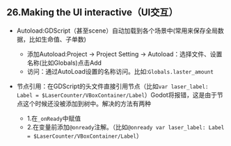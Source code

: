 ## 26.Making the UI interactive（UI交互）
- <a id="section26.1">Autoload</a>:GDScript（甚至scene）自动加载到各个场景中(常用来保存全局数据，比如生命值、子单数)
    - 添加Autoload:Project -> Project Setting -> Autoload：选择文件、设置名称(比如Globals)点击Add
    - 访问：通过AutoLoad设置的名称访问。比如:`Globals.laster_amount`

- 节点引用：在GDScript的头文件直接引用节点（比如`var laser_label: Label = $LaserCounter/VBoxContainer/Label`）Godot将报错，这是由于节点这个时候还没被添加到树中。解决的方法有两种
    - 1.在`_onReady`中赋值
    - 2.在变量前添加`@onready`注解。（比如`@onready var laser_label: Label = $LaserCounter/VBoxContainer/Label`）
